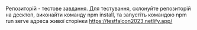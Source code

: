 Репозиторій - тестове завдання.
Для тестування, склонуйте репозиторій на десктоп, виконайти команду npm install, 
та запустіть командою npm run serve
адреса живої сторінки https://testfalcon2023.netlify.app/
